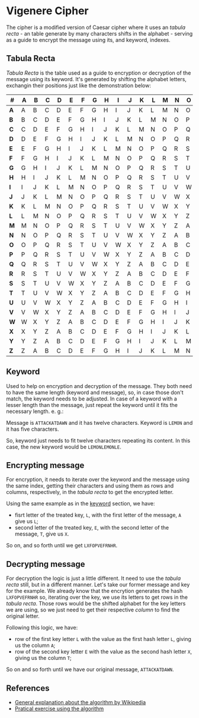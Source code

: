 # Vigenere Cipher

The cipher is a modified version of Caesar cipher where it uses an *tabula recta* - an table generate by many
characters shifts in the alphabet - serving as a guide to encrypt the message using its, and keyword, indexes.

## Tabula Recta

*Tabula Recta* is the table used as a guide to encryption or decryption of the message using its keyword.
It's generated by shifting the alphabet letters, exchangin their positions just like the demonstration below:

|   #   | A | B | C | D | E | F | G | H | I | J | K | L | M | N | O | P | Q | R | S | T | U | V | W | X | Y | Z |
|-------|---|---|---|---|---|---|---|---|---|---|---|---|---|---|---|---|---|---|---|---|---|---|---|---|---|---|
| **A** | A | B | C | D | E | F | G | H | I | J | K | L | M | N | O | P | Q | R | S | T | U | V | W | X | Y | Z |
| **B** | B | C | D | E | F | G | H | I | J | K | L | M | N | O | P | Q | R | S | T | U | V | W | X | Y | Z | A |
| **C** | C | D | E | F | G | H | I | J | K | L | M | N | O | P | Q | R | S | T | U | V | W | X | Y | Z | A | B |
| **D** | D | E | F | G | H | I | J | K | L | M | N | O | P | Q | R | S | T | U | V | W | X | Y | Z | A | B | C |
| **E** | E | F | G | H | I | J | K | L | M | N | O | P | Q | R | S | T | U | V | W | X | Y | Z | A | B | C | D |
| **F** | F | G | H | I | J | K | L | M | N | O | P | Q | R | S | T | U | V | W | X | Y | Z | A | B | C | D | E |
| **G** | G | H | I | J | K | L | M | N | O | P | Q | R | S | T | U | V | W | X | Y | Z | A | B | C | D | E | F |
| **H** | H | I | J | K | L | M | N | O | P | Q | R | S | T | U | V | W | X | Y | Z | A | B | C | D | E | F | G |
| **I** | I | J | K | L | M | N | O | P | Q | R | S | T | U | V | W | X | Y | Z | A | B | C | D | E | F | G | H |
| **J** | J | K | L | M | N | O | P | Q | R | S | T | U | V | W | X | Y | Z | A | B | C | D | E | F | G | H | I |
| **K** | K | L | M | N | O | P | Q | R | S | T | U | V | W | X | Y | Z | A | B | C | D | E | F | G | H | I | J |
| **L** | L | M | N | O | P | Q | R | S | T | U | V | W | X | Y | Z | A | B | C | D | E | F | G | H | I | J | K |
| **M** | M | N | O | P | Q | R | S | T | U | V | W | X | Y | Z | A | B | C | D | E | F | G | H | I | J | K | L |
| **N** | N | O | P | Q | R | S | T | U | V | W | X | Y | Z | A | B | C | D | E | F | G | H | I | J | K | L | M |
| **O** | O | P | Q | R | S | T | U | V | W | X | Y | Z | A | B | C | D | E | F | G | H | I | J | K | L | M | N |
| **P** | P | Q | R | S | T | U | V | W | X | Y | Z | A | B | C | D | E | F | G | H | I | J | K | L | M | N | O |
| **Q** | Q | R | S | T | U | V | W | X | Y | Z | A | B | C | D | E | F | G | H | I | J | K | L | M | N | O | P |
| **R** | R | S | T | U | V | W | X | Y | Z | A | B | C | D | E | F | G | H | I | J | K | L | M | N | O | P | Q |
| **S** | S | T | U | V | W | X | Y | Z | A | B | C | D | E | F | G | H | I | J | K | L | M | N | O | P | Q | R |
| **T** | T | U | V | W | X | Y | Z | A | B | C | D | E | F | G | H | I | J | K | L | M | N | O | P | Q | R | S |
| **U** | U | V | W | X | Y | Z | A | B | C | D | E | F | G | H | I | J | K | L | M | N | O | P | Q | R | S | T |
| **V** | V | W | X | Y | Z | A | B | C | D | E | F | G | H | I | J | K | L | M | N | O | P | Q | R | S | T | U |
| **W** | W | X | Y | Z | A | B | C | D | E | F | G | H | I | J | K | L | M | N | O | P | Q | R | S | T | U | V |
| **X** | X | Y | Z | A | B | C | D | E | F | G | H | I | J | K | L | M | N | O | P | Q | R | S | T | U | V | W |
| **Y** | Y | Z | A | B | C | D | E | F | G | H | I | J | K | L | M | N | O | P | Q | R | S | T | U | V | W | X |
| **Z** | Z | A | B | C | D | E | F | G | H | I | J | K | L | M | N | O | P | Q | R | S | T | U | V | W | X | Y |

## Keyword

Used to help on encryption and decryption of the message. They both need to have the same length (keyword and message), so,
in case those don't match, the keyword needs to be adjusted. In case of a keyword with a lesser length than the message, just
repeat the keyword until it fits the necessary length. e. g.:

Message is `ATTACKATDAWN` and it has twelve characters.
Keyword is `LEMON` and it has five characters.

So, keyword just needs to fit twelve characters repeating its content. In this case, the new keyword would be `LEMONLEMONLE`.

## Encrypting message

For encryption, it needs to iterate over the keyword and the message using the same index, getting their characters and using
them as rows and columns, respectively, in the *tabula recta* to get the encrypted letter.

Using the same example as in the [keyword](#keyword) section, we have:

* fisrt letter of the treated key, `L`, with the first letter of the message, `A` give us `L`;
* second letter of the treated key, `E`, with the second letter of the message, `T`, give us `X`.

So on, and so forth until we get `LXFOPVEFRNHR`.

## Decrypting message

For decryption the logic is just a little different. It need to use the *tabula recta* still, but in a different manner.
Let's take our former message and key for the example. We already know that the encrytion generates the hash `LXFOPVEFRNHR`
so, iterating over the key, we use its letters to get rows in the *tabula recta*. Those rows would be the shifted alphabet for
the key letters we are using, so we just need to get their respective *column* to find the original letter.

Following this logic, we have:

* row of the first key letter `L` with the value as the first hash letter `L`, giving us the column `A`;
* row of the second key letter `E` with the value as the second hash letter `X`, giving us the column `T`;

So on and so forth until we have our original message, `ATTACKATDAWN`.

## References

* [General explanation about the algorithm by Wikipedia](https://en.wikipedia.org/wiki/Vigen%C3%A8re_cipher)
* [Pratical exercise using the algorithm](https://www.youtube.com/watch?v=SkJcmCaHqS0)